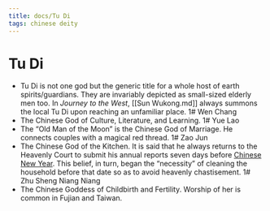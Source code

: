 ```yaml
---
title: docs/Tu Di
tags: chinese deity
---
```


# Tu Di 
- Tu Di is not one god but the generic title for a whole host of earth spirits/guardians. They are invariably depicted as small-sized elderly men too. In _Journey to the West_, [[Sun Wukong.md]] always summons the local Tu Di upon reaching an unfamiliar place.
1# Wen Chang 
- The Chinese God of Culture, Literature, and Learning.
1# Yue Lao 
- The “Old Man of the Moon” is the Chinese God of Marriage. He connects couples with a magical red thread.
1# Zao Jun 
- The Chinese God of the Kitchen. It is said that he always returns to the Heavenly Court to submit his annual reports seven days before [Chinese New Year](https://holidappy.com/holidays/Top-Five-Chinese-New-Year-Stories-and-Legends). This belief, in turn, began the “necessity” of cleaning the household before that date so as to avoid heavenly chastisement.
1# Zhu Sheng Niang Niang 
- The Chinese Goddess of Childbirth and Fertility. Worship of her is common in Fujian and Taiwan.